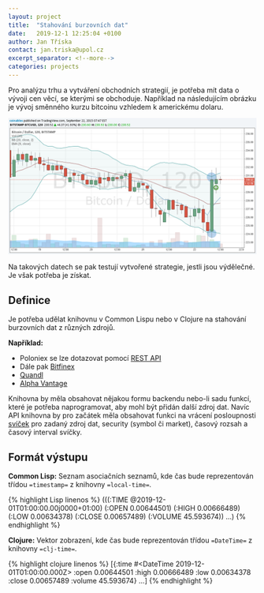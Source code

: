 ```yaml
---
layout: project
title:  "Stahování burzovních dat"
date:   2019-12-1 12:25:04 +0100
author: Jan Tříska
contact: jan.triska@upol.cz
excerpt_separator: <!--more-->
categories: projects
---
```


Pro analýzu trhu a vytváření obchodních strategií, je potřeba mít
  data o vývoji cen věcí, se kterými se obchoduje. Například na
  následujícím obrázku je vývoj směnného kurzu bitcoinu vzhledem k
  americkému dolaru.

![Vývoj směnného kurzu bitcoinu vzhledem k americkému dolaru.](/assets/img/projects/btcusd-candles.png)

<!--more-->

Na takových datech se pak testují vytvořené strategie, jestli jsou
  výdělečné. Je však potřeba je získat.

## Definice
Je potřeba udělat knihovnu v Common Lispu nebo v Clojure na
  stahování burzovních dat z různých zdrojů.

**Například:**
* Poloniex se lze dotazovat pomocí [REST API](https://docs.poloniex.com/#introduction)
* Dále pak [Bitfinex](https://docs.bitfinex.com/docs/rest-public)
* [Quandl](https://docs.quandl.com/docs/in-depth-usage)
* [Alpha Vantage](https://www.alphavantage.co/documentation/)

Knihovna by měla obsahovat nějakou formu backendu nebo-li sadu
  funkcí, které je potřeba naprogramovat, aby mohl být přidán další
  zdroj dat. Navíc API knihovna by pro začátek měla obsahovat funkci
  na vrácení posloupnosti [svíček](https://www.investopedia.com/trading/candlestick-charting-what-is-it/) pro zadaný zdroj dat, security (symbol
  či market), časový rozsah a časový interval svíčky.

## Formát výstupu

**Common Lisp:** Seznam asociačních seznamů, kde čas bude
    reprezentován třídou `=timestamp=` z knihovny `=local-time=`.

{% highlight Lisp linenos %}
(((:TIME @2019-12-01T01:00:00.00j0000+01:00)
        (:OPEN 0.00644501)
	(:HIGH 0.00666489)
	(:LOW 0.00634378)
	(:CLOSE 0.00657489)
	(:VOLUME 45.593674))
       ...)
{% endhighlight %}

**Clojure:** Vektor zobrazení, kde čas bude reprezentován třídou
    `=DateTime=` z knihovny `=clj-time=`.

{% highlight clojure linenos %}
[{:time #<DateTime 2019-12-01T01:00:00.000Z>
        :open 0.00644501
	:high 0.00666489
	:low 0.00634378
	:close 0.00657489
	:volume 45.593674}
       ...]
{% endhighlight %}



